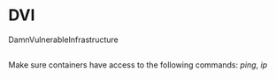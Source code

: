 # DVI
DamnVulnerableInfrastructure

##

Make sure containers have access to the following commands: *ping*, *ip*